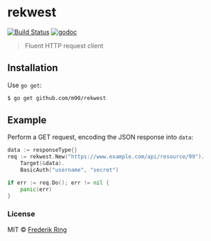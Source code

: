 # rekwest
[![Build Status](https://travis-ci.org/m90/rekwest.svg?branch=master)](https://travis-ci.org/m90/rekwest)
[![godoc](https://godoc.org/github.com/m90/rekwest?status.svg)](http://godoc.org/github.com/m90/rekwest)

> Fluent HTTP request client

## Installation

Use `go get`:

```sh
$ go get github.com/m90/rekwest
```

## Example

Perform a GET request, encoding the JSON response into `data`:

```go
data := responseType{}
req := rekwest.New("https://www.example.com/api/resource/99").
    Target(&data).
    BasicAuth("username", "secret")

if err := req.Do(); err != nil {
    panic(err)
}
```

### License
MIT © [Frederik Ring](http://www.frederikring.com)
